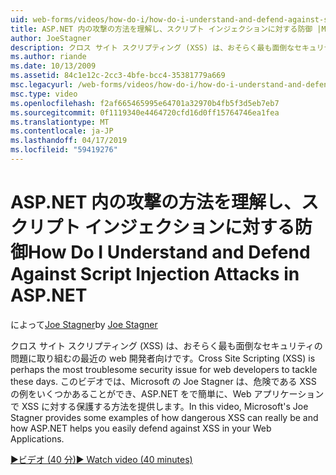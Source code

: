 ```yaml
---
uid: web-forms/videos/how-do-i/how-do-i-understand-and-defend-against-script-injection-attacks-in-aspnet
title: ASP.NET 内の攻撃の方法を理解し、スクリプト インジェクションに対する防御 |Microsoft Docs
author: JoeStagner
description: クロス サイト スクリプティング (XSS) は、おそらく最も面倒なセキュリティの問題に取り組むの最近の web 開発者向けです。 このビデオでは、Microsoft の Joe Stagner pro で.
ms.author: riande
ms.date: 10/13/2009
ms.assetid: 84c1e12c-2cc3-4bfe-bcc4-35381779a669
msc.legacyurl: /web-forms/videos/how-do-i/how-do-i-understand-and-defend-against-script-injection-attacks-in-aspnet
msc.type: video
ms.openlocfilehash: f2af665465995e64701a32970b4fb5f3d5eb7eb7
ms.sourcegitcommit: 0f1119340e4464720cfd16d0ff15764746ea1fea
ms.translationtype: MT
ms.contentlocale: ja-JP
ms.lasthandoff: 04/17/2019
ms.locfileid: "59419276"
---
```

# <a name="how-do-i-understand-and-defend-against-script-injection-attacks-in-aspnet"></a><span data-ttu-id="799d5-104">ASP.NET 内の攻撃の方法を理解し、スクリプト インジェクションに対する防御</span><span class="sxs-lookup"><span data-stu-id="799d5-104">How Do I Understand and Defend Against Script Injection Attacks in ASP.NET</span></span>

<span data-ttu-id="799d5-105">によって[Joe Stagner](https://github.com/JoeStagner)</span><span class="sxs-lookup"><span data-stu-id="799d5-105">by [Joe Stagner](https://github.com/JoeStagner)</span></span>

<span data-ttu-id="799d5-106">クロス サイト スクリプティング (XSS) は、おそらく最も面倒なセキュリティの問題に取り組むの最近の web 開発者向けです。</span><span class="sxs-lookup"><span data-stu-id="799d5-106">Cross Site Scripting (XSS) is perhaps the most troublesome security issue for web developers to tackle these days.</span></span> <span data-ttu-id="799d5-107">このビデオでは、Microsoft の Joe Stagner は、危険である XSS の例をいくつかあることができ、ASP.NET をで簡単に、Web アプリケーションで XSS に対する保護する方法を提供します。</span><span class="sxs-lookup"><span data-stu-id="799d5-107">In this video, Microsoft's Joe Stagner provides some examples of how dangerous XSS can really be and how ASP.NET helps you easily defend against XSS in your Web Applications.</span></span>

[<span data-ttu-id="799d5-108">&#9654;ビデオ (40 分)</span><span class="sxs-lookup"><span data-stu-id="799d5-108">&#9654; Watch video (40 minutes)</span></span>](https://channel9.msdn.com/Blogs/ASP-NET-Site-Videos/how-do-i-understand-and-defend-against-script-injection-attacks-in-aspnet)
